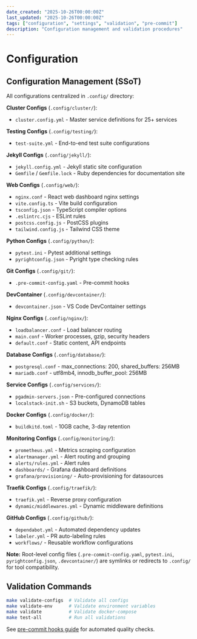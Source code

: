 ```yaml
---
date_created: "2025-10-26T00:00:00Z"
last_updated: "2025-10-26T00:00:00Z"
tags: ["configuration", "settings", "validation", "pre-commit"]
description: "Configuration management and validation procedures"
---
```


# Configuration

## Configuration Management (SSoT)

All configurations centralized in `.config/` directory:

**Cluster Configs** (`.config/cluster/`):
- `cluster.config.yml` - Master service definitions for 25+ services

**Testing Configs** (`.config/testing/`):
- `test-suite.yml` - End-to-end test suite configurations

**Jekyll Configs** (`.config/jekyll/`):
- `jekyll.config.yml` - Jekyll static site configuration
- `Gemfile` / `Gemfile.lock` - Ruby dependencies for documentation site

**Web Configs** (`.config/web/`):
- `nginx.conf` - React web dashboard nginx settings
- `vite.config.ts` - Vite build configuration
- `tsconfig.json` - TypeScript compiler options
- `.eslintrc.cjs` - ESLint rules
- `postcss.config.js` - PostCSS plugins
- `tailwind.config.js` - Tailwind CSS theme

**Python Configs** (`.config/python/`):
- `pytest.ini` - Pytest additional settings
- `pyrightconfig.json` - Pyright type checking rules

**Git Configs** (`.config/git/`):
- `.pre-commit-config.yaml` - Pre-commit hooks

**DevContainer** (`.config/devcontainer/`):
- `devcontainer.json` - VS Code DevContainer settings

**Nginx Configs** (`.config/nginx/`):
- `loadbalancer.conf` - Load balancer routing
- `main.conf` - Worker processes, gzip, security headers
- `default.conf` - Static content, API endpoints

**Database Configs** (`.config/database/`):
- `postgresql.conf` - max_connections: 200, shared_buffers: 256MB
- `mariadb.conf` - utf8mb4, innodb_buffer_pool: 256MB

**Service Configs** (`.config/services/`):
- `pgadmin-servers.json` - Pre-configured connections
- `localstack-init.sh` - S3 buckets, DynamoDB tables

**Docker Configs** (`.config/docker/`):
- `buildkitd.toml` - 10GB cache, 3-day retention

**Monitoring Configs** (`.config/monitoring/`):
- `prometheus.yml` - Metrics scraping configuration
- `alertmanager.yml` - Alert routing and grouping
- `alerts/rules.yml` - Alert rules
- `dashboards/` - Grafana dashboard definitions
- `grafana/provisioning/` - Auto-provisioning for datasources

**Traefik Configs** (`.config/traefik/`):
- `traefik.yml` - Reverse proxy configuration
- `dynamic/middlewares.yml` - Dynamic middleware definitions

**GitHub Configs** (`.config/github/`):
- `dependabot.yml` - Automated dependency updates
- `labeler.yml` - PR auto-labeling rules
- `workflows/` - Reusable workflow configurations

**Note:** Root-level config files (`.pre-commit-config.yaml`, `pytest.ini`, `pyrightconfig.json`, `.devcontainer/`) are symlinks or redirects to `.config/` for tool compatibility.

## Validation Commands

```bash
make validate-configs  # Validate all configs
make validate-env      # Validate environment variables
make validate          # Validate docker-compose
make test-all          # Run all validations
```

See [pre-commit hooks guide](pre-commit.md) for automated quality checks.
